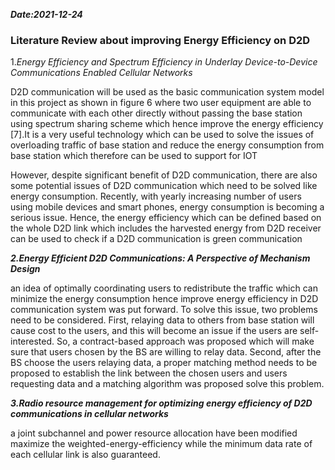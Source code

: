 ***Date:2021-12-24***

### Literature Review about improving Energy Efficiency on D2D

1.*Energy Efficiency and Spectrum Efficiency in Underlay Device-to-Device Communications Enabled Cellular Networks*

D2D communication will be used as the basic communication system model in this project as shown in figure 6 where two user equipment are able to communicate with each other directly without passing the base station using spectrum sharing scheme which hence improve the energy efficiency [7].It is a very useful technology which can be used to solve the issues of overloading traffic of base station and reduce the energy consumption from base station which therefore can be used to support for IOT

However, despite significant benefit of D2D communication, there are also some potential issues of D2D communication which need to be solved like energy consumption. Recently, with yearly increasing number of users using mobile devices and smart phones, energy consumption is becoming a serious issue. Hence, the energy efficiency which can be defined based on the whole D2D link which includes the harvested energy from D2D receiver can be used to check if a D2D communication is green communication



***2.Energy Efficient D2D Communications: A Perspective of Mechanism Design***

 an idea of optimally coordinating users to redistribute the traffic which can minimize the energy consumption hence improve energy efficiency in D2D communication system was put forward. To solve this issue, two problems need to be considered. First, relaying data to others from base station will cause cost to the users, and this will become an issue if the users are self-interested. So, a contract-based approach was proposed which will make sure that users chosen by the BS are willing to relay data. Second, after the BS choose the users relaying data, a proper matching method needs to be proposed to establish the link between the chosen users and users requesting data and a matching algorithm was proposed solve this problem.

***3.Radio resource management for optimizing energy efficiency of D2D communications in cellular networks***

a joint subchannel and power resource allocation have been modified maximize the weighted-energy-efficiency while the minimum data rate of each cellular link is also guaranteed.
